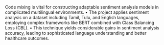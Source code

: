 Code mixing is vital for constructing adaptable sentiment analysis models in complicated 
multilingual environments. 
• The project applies sentiment analysis on a dataset including Tamil, Tulu, and English languages, 
employing complex frameworks like BERT combined with Class Balancing Loss (CBL). 
• This technique yields considerable gains in sentiment analysis accuracy, leading to sophisticated 
language understanding and better healthcare outcomes. 
